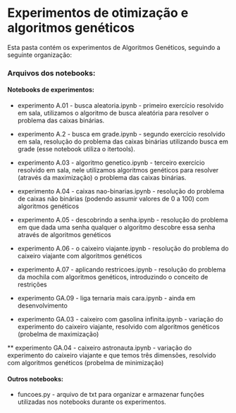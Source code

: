 # Experimentos de otimização e algoritmos genéticos

Esta pasta contém os experimentos de Algoritmos Genéticos, seguindo a seguinte organização:

### Arquivos dos notebooks:

#### Notebooks de experimentos: 
* experimento A.01 - busca aleatoria.ipynb - primeiro exercício resolvido em sala, utilizamos o algoritmo de busca aleatória para resolver o problema das caixas binárias. 

* experimento A.2 - busca em grade.ipynb - segundo exercício resolvido em sala, resolução do problema das caixas binárias utilizando busca em grade (esse notebook utiliza o itertools). 

* experimento A.03 - algoritmo genetico.ipynb - terceiro exercício resolvido em sala, nele utilizamos algoritmos genéticos para resolver (através da maximização) o problema das caixas binárias.

* experimento A.04 - caixas nao-binarias.ipynb - resolução do problema de caixas não binárias (podendo assumir valores de 0 a 100) com algoritmos genéticos

* experimento A.05 - descobrindo a senha.ipynb - resolução do problema em que dada uma senha qualquer o algoritmo descobre essa senha através de algoritmos genéticos 

* experimento A.06 - o caixeiro viajante.ipynb - resolução do problema do caixeiro viajante com algoritmos genéticos

* experimento A.07 - aplicando restricoes.ipynb - resolução do problema da mochila com algoritmos genéticos, introduzindo o conceito de restrições 

* experimento GA.09 - liga ternaria mais cara.ipynb - ainda em desenvolvimento

* experimento GA.03 - caixeiro com gasolina infinita.ipynb - variação do experimento do caixeiro viajante, resolvido com algoritmos genéticos (probelma de maximização)

** experimento GA.04 - caixeiro astronauta.ipynb - variação do experimento do caixeiro viajante e que temos três dimensões, resolvido com algoritmos genéticos (probelma de minimização)

#### Outros notebooks:
* funcoes.py - arquivo de txt para organizar e armazenar funções utilizadas nos notebooks durante os experimentos.
